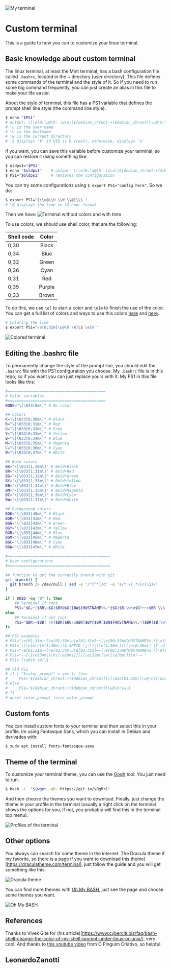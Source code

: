 <img src="./my_terminal.png" alt="My terminal" />

# Custom terminal
This is a guide to how you can to customize your linux terminal.

## Basic knowledge about custom terminal
The linux terminal, at least the Mint terminal, has a bash configuration file called `.bashrc`, located in the ~ directory (user directory). This file defines some commands of the terminal and the style of it. So if you need to run some big command frequently, you can just create an alias in this file to make your life easier.

About the style of terminal, this file has a PS1 variable that defines the prompt shell line style (the command line style).
```bash
$ echo "$PS1"
# output: \[\e]0;\u@\h: \w\a\]${debian_chroot:+($debian_chroot)}\u@\h:\w\$
# \u is the user name
# \h is the hostname
# \w is the current directory
# \$ displays '#' if UID is 0 (root), otherwise, displays '$'
```
If you want, you can save this variable before customize your terminal, so you can restore it using something like:
```bash
$ oldps1="$PS1"
$ echo "$oldps1" 	# output: \[\e]0;\u@\h: \w\a\]${debian_chroot:+($debian_chroot)}\u@\h:\w\$
$ PS1="$oldps1"		# restores the configuration
```

You can try some configurations using `$ export PS1="config here"`. So we do:
```bash
$ export PS1="[\\u@\\H \\W \\@]\\$ "
# \@ displays the time in 12-hour format
```
Then we have:
<img src="./time_nocolor_terminal.png" alt="Terminal without colors and with time" />

To use colors, we should use shell color, that are the following:

| Shell code | Color  |
| -----------|:------:|
| 0;30       | Black  |
| 0;34       | Blue   |
| 0;32       | Green  |
| 0;36       | Cyan   |
| 0;31       | Red 	  |
| 0;35       | Purple |
| 0;33       | Brown  |

To do this, we use `\e[` to start a color and `\e[m` to finish the use of the color. You can get a full list of colors and ways to use this colors [here](https://gist.github.com/vratiu/9780109) and [here](https://www.vivaolinux.com.br/dica/Shell-script-com-texto-colorido).

```bash
# Coloring the line
$ export PS1="\e[0;32m[\u@\h \W]\$ \e[m "
```

<img src="./colored_terminal.png" alt="Colored terminal" />

## Editing the .bashrc file
To permanently change the style of the prompt line, you should edit the `.bashrc` file with the PS1 configuration you choose. My `.bashrc` file is in this repo, so if you want you can just replace yours with it. My PS1 in this file looks like this:
```bash
#===========================================
# Color variables
#===========================================
NONE="\[\033[0m\]" # No color

## Colors
K="\[\033[0;30m\]" # Black
R="\[\033[0;31m\]" # Red
G="\[\033[0;32m\]" # Gree
Y="\[\033[0;33m\]" # Yellow
B="\[\033[0;34m\]" # Blue
M="\[\033[0;35m\]" # Magenta
C="\[\033[0;36m\]" # Cyan
W="\[\033[0;37m\]" # White

## Bold colors
BK="\[\033[1;30m\]" # Bold+Black
BR="\[\033[1;31m\]" # Bold+Red
BG="\[\033[1;32m\]" # Bold+Green
BY="\[\033[1;33m\]" # Bold+Yellow
BB="\[\033[1;34m\]" # Bold+Blue
BM="\[\033[1;35m\]" # Bold+Magenta
BC="\[\033[1;36m\]" # Bold+Cyan
BW="\[\033[1;37m\]" # Bold+White

## Background colors
BGK="\[\033[40m\]" # Black
BGR="\[\033[41m\]" # Red
BGG="\[\033[42m\]" # Green
BGY="\[\033[43m\]" # Yellow
BGB="\[\033[44m\]" # Blue
BGM="\[\033[45m\]" # Magenta
BGC="\[\033[46m\]" # Cyan
BGW="\[\033[47m\]" # White

#=============================================
# User configurations
#=============================================

## function to get the currently branch with git
git_branch() {
  git branch 2> /dev/null | sed -e '/^[^*]/d' -e 's/* \(.*\)/(\1)/'
}

if [ $UID -eq "0" ]; then
    ## Terminal if root
    PS1="$G┌─[$BR\u$G]$BY@$G[$BW${HOSTNAME%%.*}$G]$B:\w\n$G└──>$BR \\$ $NONE"
else
    ## Terminal if not root
    PS1="$BR┌─$BB[ \@]$BR[$BG\u$BR]$BY@$BR[$BW${HOSTNAME%%.*}$BR]$B:\w\n$BR└──>$BG \$(git_branch) \\$ $NONE"
fi

## PS1 examples
# PS1="\e[01;31m┌─[\e[01;35m\u\e[01;31m]──[\e[00;37m${HOSTNAME%%.*}\e[01;32m]:\w$\e[01;31m\n\e[01;31m└──\e[01;36m>>\e[00m"
# PS1='\[\e[m\n\e[1;30m\][$:$PPID \j:\!\[\e[1;30m\]]\[\e[0;36m\] \T \d \[\e[1;30m\][\[\e[1;34m\]\u@\H\[\e[1;30m\]:\[\e[0;37m\]${SSH_TTY} \[\e[0;32m\]+${SHLVL}\[\e[1;30m\]] \[\e[1;37m\]\w\[\e[0;37m\] \n($SHLVL:\!)\$ '}
# PS1="\e[01;31m┌─[\e[01;35m\u\e[01;31m]──[\e[00;37m${HOSTNAME%%.*}\e[01;32m]:\w$\e[01;31m\n\e[01;31m└──\e[01;36m>>\e[00m"
# PS1="┌─[\[\e[34m\]\h\[\e[0m\]][\[\e[32m\]\w\[\e[0m\]]\n└─╼ "
# PS1='[\u@\h \W]\$ '

## old PS1
# if [ "$color_prompt" = yes ]; then
#     PS1='${debian_chroot:+($debian_chroot)}\[\033[01;32m\]\u@\h\[\033[00m\]:\[\033[01;34m\]\w\[\033[00m\]\$ '
# else
#     PS1='${debian_chroot:+($debian_chroot)}\u@\h:\w\$ '
# fi
# unset color_prompt force_color_prompt
```

## Custom fonts
You can install custom fonts to your terminal and then select this in your profile. Im using Fantasque Sans, which you can install in Debian and derivades with:
```bash
$ sudo apt install fonts-fantasque-sans
```

## Theme of the terminal
To customize your terminal theme, you can use the [Gogh](https://mayccoll.github.io/Gogh/) tool. You just need to run:
```bash
$ bash -c  "$(wget -qO- https://git.io/vQgMr)"
```
And then choose the themes you want to download. Finally, just change the theme in your profile in the terminal (usually a right click on the terminal shows the options for you, if not, you probably will find this in the terminal top menu).

<img src="profiles_terminal" alt="Profiles of the terminal" />

## Other options
You always can search for some theme in the internet. The Dracula theme if my favorite, so (here is a page if you want to download this theme)[https://draculatheme.com/terminal], just follow the guide and you will get something like this:

<img src="https://draculatheme.com/static/img/screenshots/terminal.png" alt="Dracula theme" />

You can find more themes with [Oh My BASH](https://ohmybash.nntoan.com/), just see the page and choose some themes you want.

<img src="https://ohmybash.nntoan.com/assets/img/themes/nebirhos.jpg" alt="Oh My BASH" />

## References
Thanks to Vivek Gite for (his article)[https://www.cyberciti.biz/faq/bash-shell-change-the-color-of-my-shell-prompt-under-linux-or-unix/], very cool!
And thanks to [this youtube video](https://www.youtube.com/watch?v=oJrxue3PjaY) from O Pinguim Criativo, so helpful.

## LeonardoZanotti